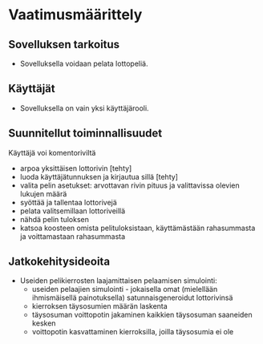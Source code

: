 # Vaatimusmäärittely

## Sovelluksen tarkoitus

- Sovelluksella voidaan pelata lottopeliä.

## Käyttäjät

- Sovelluksella on vain yksi käyttäjärooli.

## Suunnitellut toiminnallisuudet

Käyttäjä voi komentoriviltä
- arpoa yksittäisen lottorivin [tehty]
- luoda käyttäjätunnuksen ja kirjautua sillä [tehty]
- valita pelin asetukset: arvottavan rivin pituus ja valittavissa olevien lukujen määrä
- syöttää ja tallentaa lottorivejä
- pelata valitsemillaan lottoriveillä
- nähdä pelin tuloksen
- katsoa koosteen omista pelituloksistaan, käyttämästään rahasummasta ja voittamastaan rahasummasta

## Jatkokehitysideoita

- Useiden pelikierrosten laajamittaisen pelaamisen simulointi: 
  - useiden pelaajien simulointi - jokaisella omat (mielellään ihmismäisellä painotuksella) satunnaisgeneroidut lottorivinsä
  - kierroksen täysosumien määrän laskenta
  - täysosuman voittopotin jakaminen kaikkien täysosuman saaneiden kesken
  - voittopotin kasvattaminen kierroksilla, joilla täysosumia ei ole

